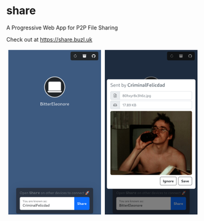 # share
A Progressive Web App for P2P File Sharing

Check out at https://share.buzl.uk

 <div class="row">
  <div class="column">
  <img src="images/screenshot_1.png" style="width:100%">
  </div>
  <div class="column">
  <img src="images/screenshot_2.png" style="width:100%">
  </div>
</div>

<style>
.row {
  display: flex;
}

.column {
  flex: 33.33%;
  padding: 5px;
}
</style>